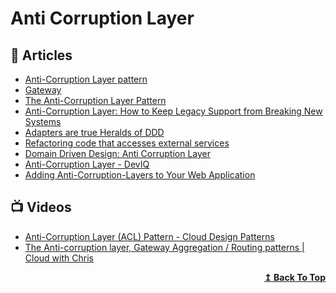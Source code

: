 #  Anti Corruption Layer 

## 📕 Articles

- [Anti-Corruption Layer pattern](https://docs.microsoft.com/en-us/azure/architecture/patterns/anti-corruption-layer)
- [Gateway](https://martinfowler.com/eaaCatalog/gateway.html)
- [The Anti-Corruption Layer Pattern](https://dev.to/asarnaout/the-anti-corruption-layer-pattern-pcd)
- [Anti-Corruption Layer: How to Keep Legacy Support from Breaking New Systems](https://www.cloudbees.com/blog/anti-corruption-layer-how-keep-legacy-support-breaking-new-systems)
- [Adapters are true Heralds of DDD](https://tpierrain.blogspot.com/2020/04/adapters-are-true-heralds-of-ddd.html)
- [Refactoring code that accesses external services](https://martinfowler.com/articles/refactoring-external-service.html)
- [Domain Driven Design: Anti Corruption Layer](https://www.markhneedham.com/blog/2009/07/07/domain-driven-design-anti-corruption-layer/)
- [Anti-Corruption Layer - DevIQ](https://deviq.com/domain-driven-design/anti-corruption-layer)
- [Adding Anti-Corruption-Layers to Your Web Application](https://www.razorcodes.com/2018/06/10/anticorruption_layer.html)
## 📺 Videos
- [Anti-Corruption Layer (ACL) Pattern - Cloud Design Patterns](https://www.youtube.com/watch?v=YYezGu43zkU)
- [The Anti-corruption layer, Gateway Aggregation / Routing patterns | Cloud with Chris](https://www.youtube.com/watch?v=gGDu4FdUk7I)

<div align="right">
  <b><a href="#contents">↥ Back To Top</a></b>
</div>

